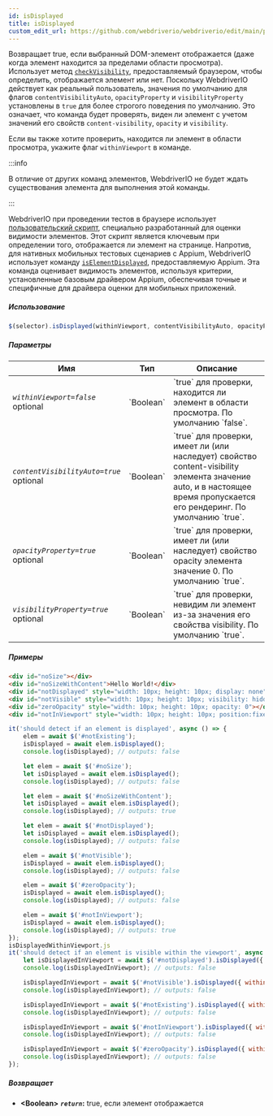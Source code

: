 ```yaml
---
id: isDisplayed
title: isDisplayed
custom_edit_url: https://github.com/webdriverio/webdriverio/edit/main/packages/webdriverio/src/commands/element/isDisplayed.ts
---
```


Возвращает true, если выбранный DOM-элемент отображается (даже когда элемент находится за пределами области просмотра). Использует
метод [`checkVisibility`](https://developer.mozilla.org/en-US/docs/Web/API/Element/checkVisibility#visibilityproperty),
предоставляемый браузером, чтобы определить, отображается элемент или нет. Поскольку WebdriverIO действует как 
реальный пользователь, значения по умолчанию для флагов `contentVisibilityAuto`, `opacityProperty` и `visibilityProperty` 
установлены в `true` для более строгого поведения по умолчанию. Это означает, что команда будет проверять, виден ли элемент
с учетом значений его свойств `content-visibility`, `opacity` и `visibility`.

Если вы также хотите проверить, находится ли элемент в области просмотра, укажите флаг `withinViewport` в команде.

:::info

В отличие от других команд элементов, WebdriverIO не будет ждать существования 
элемента для выполнения этой команды.

:::

WebdriverIO при проведении тестов в браузере использует [пользовательский скрипт](https://github.com/webdriverio/webdriverio/blob/59d349ca847950354d02b9e548f60cc50e7871f0/packages/webdriverio/src/scripts/isElementDisplayed.ts),
специально разработанный для оценки видимости элементов. Этот скрипт является ключевым при определении того, 
отображается ли элемент на странице. Напротив, для нативных мобильных тестовых сценариев с Appium, WebdriverIO
использует команду [`isElementDisplayed`](https://appium.io/docs/en/2.1/reference/interfaces/appium_types.ExternalDriver/#elementdisplayed),
предоставляемую Appium. Эта команда оценивает видимость элементов, используя критерии, установленные
базовым драйвером Appium, обеспечивая точные и специфичные для драйвера оценки для мобильных приложений.

##### Использование

```js
$(selector).isDisplayed(withinViewport, contentVisibilityAuto, opacityProperty, visibilityProperty)
```

##### Параметры

<table>
  <thead>
    <tr>
      <th>Имя</th><th>Тип</th><th>Описание</th>
    </tr>
  </thead>
  <tbody>
    <tr>
      <td><code><var>withinViewport=false</var></code><br /><span className="label labelWarning">optional</span></td>
      <td>`Boolean`</td>
      <td>`true` для проверки, находится ли элемент в области просмотра. По умолчанию `false`.</td>
    </tr>
    <tr>
      <td><code><var>contentVisibilityAuto=true</var></code><br /><span className="label labelWarning">optional</span></td>
      <td>`Boolean`</td>
      <td>`true` для проверки, имеет ли (или наследует) свойство content-visibility элемента значение auto, и в настоящее время пропускается его рендеринг. По умолчанию `true`.</td>
    </tr>
    <tr>
      <td><code><var>opacityProperty=true</var></code><br /><span className="label labelWarning">optional</span></td>
      <td>`Boolean`</td>
      <td>`true` для проверки, имеет ли (или наследует) свойство opacity элемента значение 0. По умолчанию `true`.</td>
    </tr>
    <tr>
      <td><code><var>visibilityProperty=true</var></code><br /><span className="label labelWarning">optional</span></td>
      <td>`Boolean`</td>
      <td>`true` для проверки, невидим ли элемент из-за значения его свойства visibility. По умолчанию `true`.</td>
    </tr>
  </tbody>
</table>

##### Примеры

```html title="index.html"
<div id="noSize"></div>
<div id="noSizeWithContent">Hello World!</div>
<div id="notDisplayed" style="width: 10px; height: 10px; display: none"></div>
<div id="notVisible" style="width: 10px; height: 10px; visibility: hidden"></div>
<div id="zeroOpacity" style="width: 10px; height: 10px; opacity: 0"></div>
<div id="notInViewport" style="width: 10px; height: 10px; position:fixed; top: 999999; left: 999999"></div>
```

```js title="isDisplayed.js"
it('should detect if an element is displayed', async () => {
    elem = await $('#notExisting');
    isDisplayed = await elem.isDisplayed();
    console.log(isDisplayed); // outputs: false

    let elem = await $('#noSize');
    let isDisplayed = await elem.isDisplayed();
    console.log(isDisplayed); // outputs: false

    let elem = await $('#noSizeWithContent');
    let isDisplayed = await elem.isDisplayed();
    console.log(isDisplayed); // outputs: true

    let elem = await $('#notDisplayed');
    let isDisplayed = await elem.isDisplayed();
    console.log(isDisplayed); // outputs: false

    elem = await $('#notVisible');
    isDisplayed = await elem.isDisplayed();
    console.log(isDisplayed); // outputs: false

    elem = await $('#zeroOpacity');
    isDisplayed = await elem.isDisplayed();
    console.log(isDisplayed); // outputs: false

    elem = await $('#notInViewport');
    isDisplayed = await elem.isDisplayed();
    console.log(isDisplayed); // outputs: true
});
isDisplayedWithinViewport.js
it('should detect if an element is visible within the viewport', async () => {
    let isDisplayedInViewport = await $('#notDisplayed').isDisplayed({ withinViewport: true });
    console.log(isDisplayedInViewport); // outputs: false

    isDisplayedInViewport = await $('#notVisible').isDisplayed({ withinViewport: true });
    console.log(isDisplayedInViewport); // outputs: false

    isDisplayedInViewport = await $('#notExisting').isDisplayed({ withinViewport: true });
    console.log(isDisplayedInViewport); // outputs: false

    isDisplayedInViewport = await $('#notInViewport').isDisplayed({ withinViewport: true });
    console.log(isDisplayedInViewport); // outputs: false

    isDisplayedInViewport = await $('#zeroOpacity').isDisplayed({ withinViewport: true });
    console.log(isDisplayedInViewport); // outputs: false
});
```

##### Возвращает

- **&lt;Boolean&gt;**
            **<code><var>return</var></code>:**  true, если элемент отображается